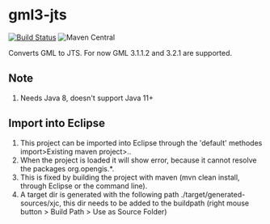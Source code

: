 # gml3-jts

[![Build Status](https://travis-ci.org/PDOK/gml3-jts.svg?branch=master)](https://travis-ci.org/PDOK/gml3-jts)
![Maven Central](https://img.shields.io/maven-central/v/nl.pdok/gml3-jts.svg?maxAge=2592000)

Converts GML to JTS. For now GML 3.1.1.2 and 3.2.1 are supported.

## Note

1. Needs Java 8, doesn't support Java 11+

## Import into Eclipse

1. This project can be imported into Eclipse through the 'default' methodes
   import>Existing maven project>..
1. When the project is loaded it will show error, because it cannot resolve the
   packages org.opengis.*.
1. This is fixed by building the project with maven (mvn clean install, through
   Eclipse or the command line).
1. A target dir is generated with the following path
   ./target/generated-sources/xjc, this dir needs to be added to the buildpath
   (right mouse button > Build Path > Use as Source Folder)
